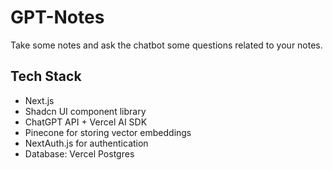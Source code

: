 # GPT-Notes

Take some notes and ask the chatbot some questions related to your notes.

## Tech Stack

- Next.js
- Shadcn UI component library
- ChatGPT API + Vercel AI SDK
- Pinecone for storing vector embeddings
- NextAuth.js for authentication
- Database: Vercel Postgres
